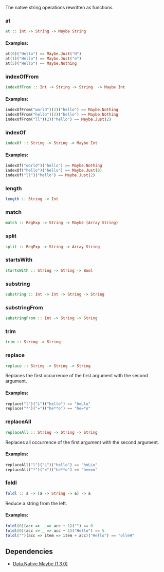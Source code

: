 
The native string operations rewritten as functions.

### at

```haskell
at :: Int -> String -> Maybe String
```


#### Examples:

```haskell
at(0)("Hello") == Maybe.Just("H")
at(1)("Hello") == Maybe.Just("e")
at(5)("Hello") == Maybe.Nothing
```

### indexOfFrom

```haskell
indexOfFrom :: Int -> String -> String  -> Maybe Int
```


#### Examples:

```haskell
indexOfFrom("world")(2)("hello") == Maybe.Nothing
indexOfFrom("hello")(2)("hello") == Maybe.Nothing
indexOfFrom("ll")(2)("hello") == Maybe.Just(2)
```

### indexOf

```haskell
indexOf :: String -> String -> Maybe Int
```


#### Examples:

```haskell
indexOf("world")("hello") == Maybe.Nothing
indexOf("hello")("hello") == Maybe.Just(0)
indexOf("ll")("hello") == Maybe.Just(2)
```

### length

```haskell
length :: String -> Int
```


### match

```haskell
match :: RegExp -> String -> Maybe (Array String)
```


### split

```haskell
split :: RegExp -> String -> Array String
```


### startsWith

```haskell
startsWith :: String -> String -> Bool
```


### substring

```haskell
substring :: Int -> Int -> String -> String
```


### substringFrom

```haskell
substringFrom :: Int -> String -> String
```


### trim

```haskell
trim :: String -> String
```


### replace

```haskell
replace :: String -> String -> String
```

Replaces the first occurrence of the first argument with the second argument.

#### Examples:

```haskell
replace("l")("L")("hello") == "heLlo"
replace("*")("=")("he**o") == "he=*o"
```

### replaceAll

```haskell
replaceAll :: String -> String -> String
```

Replaces all occurrence of the first argument with the second argument.

#### Examples:

```haskell
replaceAll("l")("L")("hello") == "heLLo"
replaceAll("*")("=")("he**o") == "he==o"
```

### foldl

```haskell
foldl :: a -> (a -> String -> a) -> a
```

Reduce a string from the left.

#### Examples:

```haskell
foldl(0)(acc => _ => acc + 1)("") == 0
foldl(0)(acc => _ => acc + 1)("Hello") == 5
foldl("")(acc => item => item + acc)("Hello") == "olleH"
```


## Dependencies

* [Data.Native.Maybe (1.3.0)](https://github.com/graeme-lockley/mn-Data.Native.Maybe)